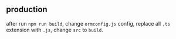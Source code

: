 ## production

after run `npm run build`, change `ormconfig.js` config, replace all `.ts` extension with `.js`, change `src` to `build`.
